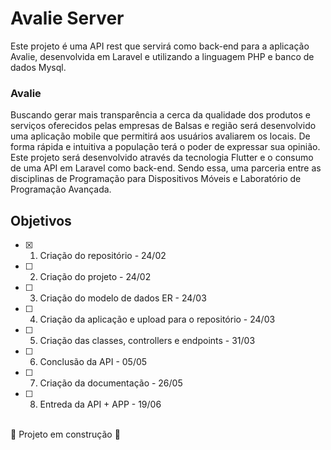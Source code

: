 # Avalie Server

Este projeto é uma API rest que servirá como back-end para a aplicação Avalie, desenvolvida em Laravel e utilizando a linguagem PHP e banco de dados Mysql.

### Avalie

Buscando gerar mais transparência a cerca da qualidade dos produtos e serviços oferecidos pelas empresas de Balsas e região será desenvolvido uma aplicação mobile que permitirá aos usuários avaliarem os locais. De forma rápida e intuitiva a população terá o poder de expressar sua opinião. Este projeto será desenvolvido através da tecnologia Flutter e o consumo de uma API em Laravel como back-end. Sendo essa, uma parceria entre as disciplinas de Programação para Dispositivos Móveis e Laboratório de Programação Avançada.

## Objetivos
- [x] 1. Criação do repositório - 24/02
- [ ] 2. Criação do projeto - 24/02
- [ ] 3. Criação do modelo de dados ER - 24/03
- [ ] 4. Criação da aplicação e upload para o repositório - 24/03
- [ ] 5. Criação das classes, controllers e endpoints - 31/03
- [ ] 6. Conclusão da API - 05/05
- [ ] 7. Criação da documentação - 26/05
- [ ] 8. Entreda da API + APP - 19/06

<br>:construction: Projeto em construção :construction:
